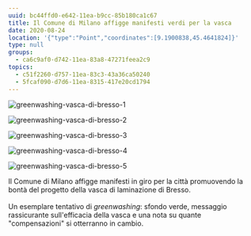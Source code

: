 ```yaml
---
uuid: bc44ffd0-e642-11ea-b9cc-85b180ca1c67
title: Il Comune di Milano affigge manifesti verdi per la vasca
date: 2020-08-24
location: '{"type":"Point","coordinates":[9.1900838,45.4641824]}'
type: null
groups:
  - ca6c9af0-d742-11ea-83a8-47271feea2c9
topics:
  - c51f2260-d757-11ea-83c3-43a36ca50240
  - 5fcaf090-d7d6-11ea-8315-417e20cd1794
---
```


![greenwashing-vasca-di-bresso-1](../../static/media/events/bc44ffd0-e642-11ea-b9cc-85b180ca1c67/whatsapp-image-2020-08-24-at-20.03.15.jpeg "\"Nasce al Parco Nord la vasca contro le esondazioni del Seveso\"")

![greenwashing-vasca-di-bresso-2](../../static/media/events/bc44ffd0-e642-11ea-b9cc-85b180ca1c67/img_20200828_082912.jpg "\"Le vasche sul corso del Seveso sono pensate per evitare i danni causati dalle esondazioni\"")

![greenwashing-vasca-di-bresso-3](../../static/media/events/bc44ffd0-e642-11ea-b9cc-85b180ca1c67/img_20200828_082918.jpg "\"Nuove aree verdi per il Parco, grandi 3 volte la vasca\"")

![greenwashing-vasca-di-bresso-4](../../static/media/events/bc44ffd0-e642-11ea-b9cc-85b180ca1c67/img_20200828_082931.jpg "\"Per tutto l'anno la vasca è un lago con acqua pulita\"")

![greenwashing-vasca-di-bresso-5](../../static/media/events/bc44ffd0-e642-11ea-b9cc-85b180ca1c67/img_20200828_082936.jpg "\"Costruiamo la vasca per contenere le piene del Seveso\"")

Il Comune di Milano affigge manifesti in giro per la città promuovendo la bontà del progetto della vasca di laminazione di Bresso.\
\
Un esemplare tentativo di *greenwashing*: sfondo verde, messaggio rassicurante sull'efficacia della vasca e una nota su quante "compensazioni" si otterranno in cambio.